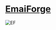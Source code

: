 # [EmaiForge](https://everybody-can-make-emails-easily.vercel.app)



![EF](https://github.com/07130918/EmailForge/assets/70265286/b4008e22-1d48-45d9-98ab-48a330507784)

